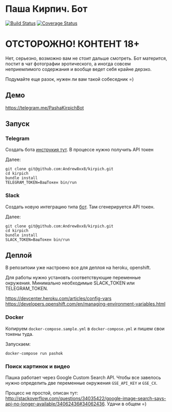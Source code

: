 # Паша Кирпич. Бот

[![Build Status](https://travis-ci.org/Andrew8xx8/kirpich.svg)](https://travis-ci.org/Andrew8xx8/kirpich)
[![Coverage Status](https://coveralls.io/repos/Andrew8xx8/kirpich/badge.svg?branch=master&service=github)](https://coveralls.io/github/Andrew8xx8/kirpich?branch=master)

# ОТСТОРОЖНО! КОНТЕНТ 18+

Нет, серьезно, возможно вам не стоит дальше смотреть. Бот матерится, постит в чат фотографии эротического, а иногда совсем неприемлимого содержания и вообще ведет себя крайне дерзко.

Подумайте еще разок, нужен ли вам такой собеседник =)

## Демо
  https://telegram.me/PashaKirpichBot

## Запуск

### Telegram

Создать бота [инструкия тут](https://core.telegram.org/bots#3-how-do-i-create-a-bot). В процессе нужно получить API токен

Далее:

```
git clone git@github.com:Andrew8xx8/kirpich.git
cd kirpich
bundle install
TELEGRAM_TOKEN=ВашТокен bin/run
```

### Slack

Создать новую интеграцию типа [бот](https://my.slack.com/services/new/bot). Там сгенерируется API токен.

Далее:

```
git clone git@github.com:Andrew8xx8/kirpich.git
cd kirpich
bundle install
SLACK_TOKEN=ВашТокен bin/run
```

## Деплой

В репозитоии уже настроено все для деплоя на heroku, openshift.

Для работы нужно установть соответствующие переменные окружения. Минимально необходимые SLACK_TOKEN или TELEGRAM_TOKEN.

https://devcenter.heroku.com/articles/config-vars
https://developers.openshift.com/en/managing-environment-variables.html

### Docker

Копируем `docker-compose.sample.yml` в `docker-compose.yml` и пишем свои токены туда.

Запускаем:

```
docker-compose run pashok
```

### Поиск картинок и видео

Пашка работает через Google Custom Search API. Чтобы все завелось нужно определить
две переменные окружения `GSE_API_KEY` и `GSE_CX`.

Процесс не простой, описан тут: http://stackoverflow.com/questions/34035422/google-image-search-says-api-no-longer-available/34062436#34062436. Удачи в общем =)
